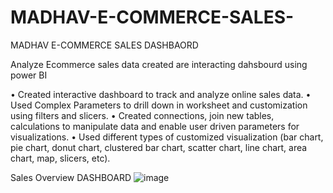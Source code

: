 # MADHAV-E-COMMERCE-SALES-
MADHAV E-COMMERCE SALES DASHBAORD 

Analyze Ecommerce sales data created are interacting dahsbourd using power BI

• Created interactive dashboard to track and analyze online sales data. • Used Complex Parameters to drill down in worksheet and customization using filters and slicers. • Created connections, join new tables, calculations to manipulate data and enable user driven parameters for visualizations. • Used different types of customized visualization (bar chart, pie chart, donut chart, clustered bar chart, scatter chart, line chart, area chart, map, slicers, etc).

Sales Overview DASHBOARD
![image](https://github.com/user-attachments/assets/d2349bcb-0895-4bc5-8d70-d36943c14d77)




